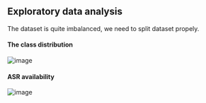 ## Exploratory data analysis

The dataset is quite imbalanced, we need to split dataset propely.

#### The class distribution
![image](https://user-images.githubusercontent.com/51479797/193565862-6bd6364a-2632-4ac7-9948-4e6b397016c0.png)
#### ASR availability
![image](https://user-images.githubusercontent.com/51479797/193565916-480848ec-e5f0-4c57-8403-59f8be0cdad1.png)
